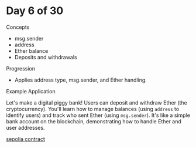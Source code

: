 # Day 6 of 30

Concepts

- msg.sender
- address
- Ether balance
- Deposits and withdrawals

Progression

- Applies address type, msg.sender, and Ether handling.

Example Application

Let's make a digital piggy bank! Users can deposit and withdraw Ether (the cryptocurrency). You'll learn how to manage balances (using `address` to identify users) and track who sent Ether (using `msg.sender`). It's like a simple bank account on the blockchain, demonstrating how to handle Ether and user addresses.

[sepolia contract](https://sepolia.etherscan.io/address/0x655e941c84e6c8a6c7311d887b9f0212e6e1d6e0#code)

